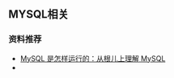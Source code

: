 ## MYSQL相关

### 资料推荐

- [MySQL 是怎样运行的：从根儿上理解 MySQL](https://juejin.im/book/5bffcbc9f265da614b11b731)
- 